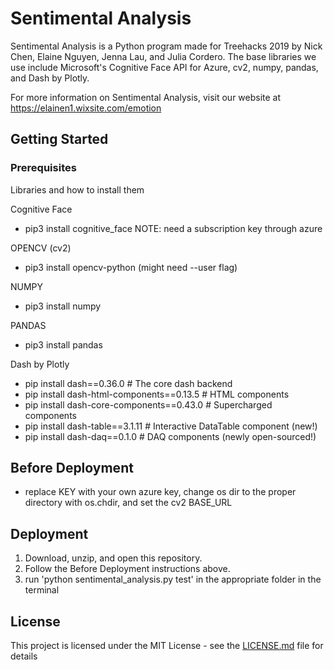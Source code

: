 # Sentimental Analysis

Sentimental Analysis is a Python program made for Treehacks 2019 by Nick Chen, Elaine Nguyen, Jenna Lau, and Julia Cordero. The base libraries we use include Microsoft's Cognitive Face API for Azure, cv2, numpy, pandas, and Dash by Plotly.

For more information on Sentimental Analysis, visit our website at https://elainen1.wixsite.com/emotion

## Getting Started

### Prerequisites

Libraries and how to install them

Cognitive Face
* pip3 install cognitive_face
NOTE: need a subscription key through azure

OPENCV (cv2)
* pip3 install opencv-python (might need --user flag)

NUMPY
* pip3 install numpy

PANDAS
* pip3 install pandas

Dash by Plotly
* pip install dash==0.36.0  # The core dash backend
* pip install dash-html-components==0.13.5  # HTML components
* pip install dash-core-components==0.43.0  # Supercharged components
* pip install dash-table==3.1.11  # Interactive DataTable component (new!)
* pip install dash-daq==0.1.0  # DAQ components (newly open-sourced!)

## Before Deployment

* replace KEY with your own azure key, change os dir to the proper directory with os.chdir, and set the cv2 BASE_URL

## Deployment
1. Download, unzip, and open this repository. 
2. Follow the Before Deployment instructions above.
3. run 'python sentimental_analysis.py test' in the appropriate folder in the terminal

## License

This project is licensed under the MIT License - see the [LICENSE.md](LICENSE.md) file for details

